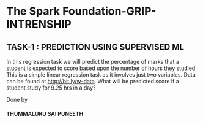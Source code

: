 # The Spark Foundation-GRIP-INTRENSHIP
## TASK-1 : PREDICTION USING SUPERVISED ML

In this regression task we will predict the percentage of marks that a student is expected to score based upon the number of hours they studied. This is a simple linear regression task as it involves just two variables. Data can be found at http://bit.ly/w-data. What will be predicted score if a student study for 9.25 hrs in a day?

Done by
#### THUMMALURU SAI PUNEETH
